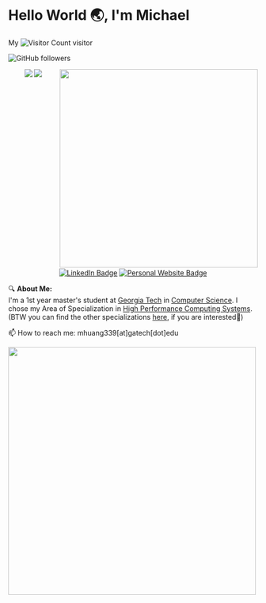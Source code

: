 # Hello World :earth_asia:, I'm Michael
My ![Visitor Count](https://profile-counter.glitch.me/egotist0/count.svg) visitor

![GitHub followers](https://img.shields.io/github/followers/MichaelWong1024?style=social)

<p align="center">
  <img src="https://github-readme-stats.vercel.app/api?username=MichaelWong1024&show_icons=true&count_private=true&theme=darcula&hide_rank=true&hide_border=true&bg_color=00000000">
<!--   <img height="50%" width="auto" src="https://github-readme-stats.vercel.app/api/top-langs/?username=MichaelWong1024&layout=compact&hide_border=true&theme=darcula&bg_color=00000000&langs_count=10"> -->
  <img align='right' src='https://github-readme-stats.vercel.app/api/top-langs/?username=molindeng&layout=compact&hide=scss,hcl,Tcl&langs_count=5&theme=tokyonight' width='400px'>
  <img src="https://github-readme-streak-stats.herokuapp.com?user=MichaelWong1024&theme=darcula&hide_border=true&background=FFFFFF00">
  <br>
  <br>
  <a href="https://www.linkedin.com/in/mhuang-tech/" target="_blank"><img align="center" src="https://img.shields.io/badge/-Michael%20Wong%20-282A36?style=plastic&labelColor=FF79C6&logo=LinkedIn&link=https://www.linkedin.com/in/mhuang-tech/" alt="LinkedIn Badge"></a> 
  <a href="https://michaelwong1024.github.io/" target="_blank"><img align="center" src="https://img.shields.io/badge/-Personal%20Website%20-282A36?style=plastic&labelColor=BD93F9&logo=monoprix&link=https://michaelwong1024.github.io/" alt="Personal Website Badge"></a> 
</p>

🔍 **About Me:**  
I'm a 1st year master's student at [Georgia Tech](https://www.gatech.edu/) in [Computer Science](https://www.cc.gatech.edu/degree-programs/master-science-computer-science). I chose my Area	of Specialization in [High Performance Computing Systems](https://www.cc.gatech.edu//sites/default/files/documents/2021/highperformancecomputing.pdf). (BTW you can find the other specializations [here](https://www.cc.gatech.edu/ms-computer-science-specializations), if you are interested🤔)

📫 How to reach me: mhuang339[at]gatech[dot]edu

<!--💻 **Technical Proficiency:**  
- **Programming Languages:** Proficient in Python, Java, JavaScript, and C++.
- **Back-End & Frameworks:** Strong background in Node.js, Spring Framework, and RESTful APIs.
- **Front-End Development:** Skilled in HTML, CSS, React.js, and jQuery to create responsive and interactive web applications.
- **Databases & Data Formats:** Versed in MySQL, NoSQL, JSON, and XML.
- **DevOps & System Administration:** Experienced with Git, Linux, AWS, Windows Server, and Bash scripting.
- **Software Development Practices:** Well-versed in Object-Oriented Programming (OOP) and cybersecurity.
- **Tools:** Efficient with Eclipse IDE for development.
-->

<img src="https://media.giphy.com/media/v1.Y2lkPTc5MGI3NjExMnEyNmZsemNqaHBzaWM0ZzE0ZThweGRsdXRzZm11MTcwNDF1cnA4ZiZlcD12MV9pbnRlcm5hbF9naWZfYnlfaWQmY3Q9Zw/uUdwiBhXdDdQDZFP8n/giphy.gif" width="500">
